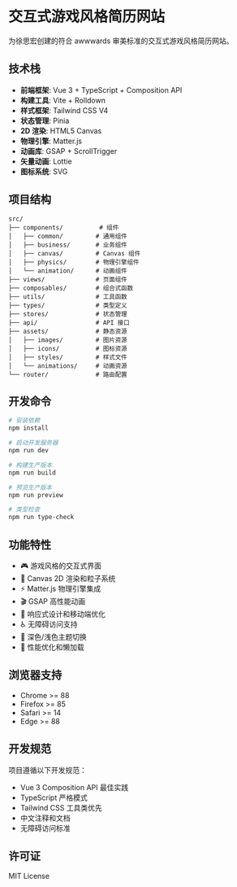 # 交互式游戏风格简历网站

为徐思宏创建的符合 awwwards 审美标准的交互式游戏风格简历网站。

## 技术栈

- **前端框架**: Vue 3 + TypeScript + Composition API
- **构建工具**: Vite + Rolldown
- **样式框架**: Tailwind CSS V4
- **状态管理**: Pinia
- **2D 渲染**: HTML5 Canvas
- **物理引擎**: Matter.js
- **动画库**: GSAP + ScrollTrigger
- **矢量动画**: Lottie
- **图标系统**: SVG

## 项目结构

```
src/
├── components/          # 组件
│   ├── common/         # 通用组件
│   ├── business/       # 业务组件
│   ├── canvas/         # Canvas 组件
│   ├── physics/        # 物理引擎组件
│   └── animation/      # 动画组件
├── views/              # 页面组件
├── composables/        # 组合式函数
├── utils/              # 工具函数
├── types/              # 类型定义
├── stores/             # 状态管理
├── api/                # API 接口
├── assets/             # 静态资源
│   ├── images/         # 图片资源
│   ├── icons/          # 图标资源
│   ├── styles/         # 样式文件
│   └── animations/     # 动画资源
└── router/             # 路由配置
```

## 开发命令

```bash
# 安装依赖
npm install

# 启动开发服务器
npm run dev

# 构建生产版本
npm run build

# 预览生产版本
npm run preview

# 类型检查
npm run type-check
```

## 功能特性

- 🎮 游戏风格的交互式界面
- 🎨 Canvas 2D 渲染和粒子系统
- ⚡ Matter.js 物理引擎集成
- 🎬 GSAP 高性能动画
- 📱 响应式设计和移动端优化
- ♿ 无障碍访问支持
- 🌙 深色/浅色主题切换
- 🚀 性能优化和懒加载

## 浏览器支持

- Chrome >= 88
- Firefox >= 85
- Safari >= 14
- Edge >= 88

## 开发规范

项目遵循以下开发规范：

- Vue 3 Composition API 最佳实践
- TypeScript 严格模式
- Tailwind CSS 工具类优先
- 中文注释和文档
- 无障碍访问标准

## 许可证

MIT License
